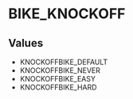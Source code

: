 # BIKE_KNOCKOFF

## Values
* KNOCKOFFBIKE_DEFAULT
* KNOCKOFFBIKE_NEVER
* KNOCKOFFBIKE_EASY
* KNOCKOFFBIKE_HARD